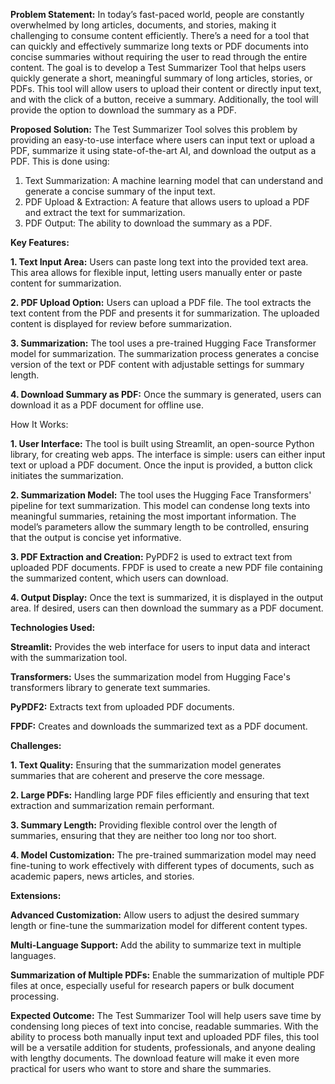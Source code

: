 **Problem Statement:**
In today’s fast-paced world, people are constantly overwhelmed by long articles, documents, and stories, making it challenging to consume content efficiently. There’s a need for a tool that can quickly and effectively summarize long texts or PDF documents into concise summaries without requiring the user to read through the entire content.
The goal is to develop a Test Summarizer Tool that helps users quickly generate a short, meaningful summary of long articles, stories, or PDFs. This tool will allow users to upload their content or directly input text, and with the click of a button, receive a summary. Additionally, the tool will provide the option to download the summary as a PDF.

**Proposed Solution:**
The Test Summarizer Tool solves this problem by providing an easy-to-use interface where users can input text or upload a PDF, summarize it using state-of-the-art AI, and download the output as a PDF. This is done using:

1. Text Summarization: A machine learning model that can understand and generate a concise summary of the input text.
2. PDF Upload & Extraction: A feature that allows users to upload a PDF and extract the text for summarization.
3. PDF Output: The ability to download the summary as a PDF.

**Key Features:**

**1. Text Input Area:** Users can paste long text into the provided text area. This area allows for flexible input, letting users manually enter or paste content for summarization.

**2. PDF Upload Option:** Users can upload a PDF file. The tool extracts the text content from the PDF and presents it for summarization.
The uploaded content is displayed for review before summarization.

**3. Summarization:** The tool uses a pre-trained Hugging Face Transformer model for summarization.
The summarization process generates a concise version of the text or PDF content with adjustable settings for summary length.

**4. Download Summary as PDF:** Once the summary is generated, users can download it as a PDF document for offline use.

How It Works:

**1. User Interface:** The tool is built using Streamlit, an open-source Python library, for creating web apps.
The interface is simple: users can either input text or upload a PDF document. Once the input is provided, a button click initiates the summarization.

**2. Summarization Model:** The tool uses the Hugging Face Transformers' pipeline for text summarization. This model can condense long texts into meaningful summaries, retaining the most important information.
The model’s parameters allow the summary length to be controlled, ensuring that the output is concise yet informative.

**3. PDF Extraction and Creation:** PyPDF2 is used to extract text from uploaded PDF documents.
FPDF is used to create a new PDF file containing the summarized content, which users can download.

**4. Output Display:** Once the text is summarized, it is displayed in the output area.
If desired, users can then download the summary as a PDF document.

**Technologies Used:**

**Streamlit:** Provides the web interface for users to input data and interact with the summarization tool.

**Transformers:** Uses the summarization model from Hugging Face's transformers library to generate text summaries.

**PyPDF2:** Extracts text from uploaded PDF documents.

**FPDF:** Creates and downloads the summarized text as a PDF document.

**Challenges:**

**1. Text Quality:** Ensuring that the summarization model generates summaries that are coherent and preserve the core message.

**2. Large PDFs:** Handling large PDF files efficiently and ensuring that text extraction and summarization remain performant.

**3. Summary Length:** Providing flexible control over the length of summaries, ensuring that they are neither too long nor too short.

**4. Model Customization:** The pre-trained summarization model may need fine-tuning to work effectively with different types of documents, such as academic papers, news articles, and stories.

**Extensions:**

**Advanced Customization:** Allow users to adjust the desired summary length or fine-tune the summarization model for different content types.

**Multi-Language Support:** Add the ability to summarize text in multiple languages.

**Summarization of Multiple PDFs:** Enable the summarization of multiple PDF files at once, especially useful for research papers or bulk document processing.

**Expected Outcome:**
The Test Summarizer Tool will help users save time by condensing long pieces of text into concise, readable summaries. With the ability to process both manually input text and uploaded PDF files, this tool will be a versatile addition for students, professionals, and anyone dealing with lengthy documents. The download feature will make it even more practical for users who want to store and share the summaries.







